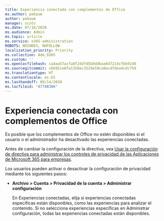 ```yaml
---
title: Experiencia conectada con complementos de Office
ms.author: pebaum
author: pebaum
manager: scotv
ms.date: 07/16/2020
ms.audience: Admin
ms.topic: article
ms.service: o365-administration
ROBOTS: NOINDEX, NOFOLLOW
localization_priority: Priority
ms.collection: Adm_O365
ms.custom: ''
ms.openlocfilehash: ca4aa57acfa8f2ddfd5b8ddbaa6d7214cfbb9140
ms.sourcegitcommit: c6692ce0fa1358ec3529e59ca0ecdfdea4cdc759
ms.translationtype: HT
ms.contentlocale: es-ES
ms.lasthandoff: 09/14/2020
ms.locfileid: "47748306"
---
```

# <a name="connected-experience-with-office-add-ins"></a>Experiencia conectada con complementos de Office

Es posible que los complementos de Office no estén disponibles si el usuario o el administrador ha desactivado las experiencias conectadas.

Antes de cambiar la configuración de la directiva, vea [Usar la configuración de directiva para administrar los controles de privacidad de las Aplicaciones de Microsoft 365 para empresas](https://docs.microsoft.com/deployoffice/privacy/manage-privacy-controls).

Los usuarios pueden activar o desactivar la configuración de privacidad mediante los siguientes pasos:

- **Archivo > Cuenta > Privacidad de la cuenta > Administrar configuración** 

    En Experiencias conectadas, elija si experiencias conectadas específicas están disponibles, como las experiencias para analizar el contenido. Si no selecciona experiencias específicas en Administrar configuración, todas las experiencias conectadas están disponibles.
